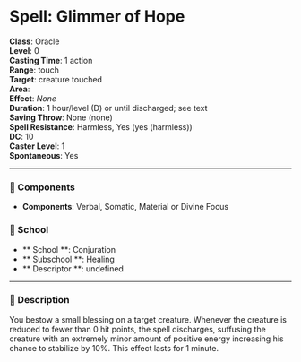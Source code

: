 
# Spell: Glimmer of Hope
**Class**: Oracle  
**Level**: 0  
**Casting Time**: 1 action  
**Range**: touch  
**Target**: creature touched  
**Area**:   
**Effect**: _None_  
**Duration**: 1 hour/level (D) or until discharged; see text  
**Saving Throw**: None (none)  
**Spell Resistance**: Harmless, Yes (yes (harmless))  
**DC**: 10  
**Caster Level**: 1  
**Spontaneous**: Yes

---

### 🔮 Components
- **Components**: Verbal, Somatic, Material or Divine Focus

### 🏫 School
- ** School **: Conjuration
- ** Subschool **: Healing
- ** Descriptor **: undefined
---

### 📜 Description
You bestow a small blessing on a target creature. Whenever the creature is reduced to fewer than 0 hit points, the spell discharges, suffusing the creature with an extremely minor amount of positive energy increasing his chance to stabilize by 10%. This effect lasts for 1 minute.
